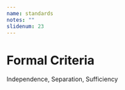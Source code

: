 ```yaml
---
name: standards
notes: ""
slidenum: 23
---
```

# Formal Criteria
 Independence, Separation, Sufficiency